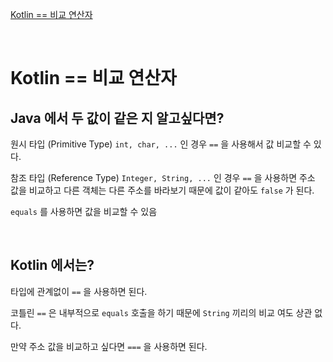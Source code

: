 [Kotlin == 비교 연산자](#kotlin--비교-연산자)

<br>

# Kotlin == 비교 연산자

## Java 에서 두 값이 같은 지 알고싶다면?

원시 타입 (Primitive Type) `int, char, ...` 인 경우 `==` 을 사용해서 값 비교할 수 있다.

참조 타입 (Reference Type) `Integer, String, ...` 인 경우 `==` 을 사용하면 주소 값을 비교하고 다른 객체는 다른 주소를 바라보기 때문에 값이 같아도 `false` 가 된다.

`equals` 를 사용하면 값을 비교할 수 있음

<br>

## Kotlin 에서는?

타입에 관계없이 `==` 을 사용하면 된다.

코틀린 `==` 은 내부적으로 `equals` 호출을 하기 때문에 `String` 끼리의 비교 여도 상관 없다.

만약 주소 값을 비교하고 싶다면 `===` 을 사용하면 된다.
